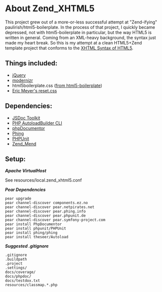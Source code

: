 About Zend_XHTML5
=================

This project grew out of a more-or-less successful attempt at "Zend-ifying"
paulirish/html5-boilerplate. In the process of that project, I quickly became
depressed, not with html5-boilerplate in particular, but the way HTML5 is
written in general. Coming from an XML-heavy background, the syntax just made
my heart break. So this is my attempt at a clean HTML5+Zend template project
that conforms to the [XHTML Syntax of HTML5](http://www.w3.org/TR/html5/the-xhtml-syntax.html).

Things included:
----------------
* [jQuery](http://jquery.com/)
* [modernizr](http://www.modernizr.com/)
* html5boilerplate.css ([from html5-boilerplate](https://github.com/paulirish/html5-boilerplate))
* [Eric Meyer's reset.css](http://meyerweb.com/eric/tools/css/reset/)

Dependencies:
-------------
* [JSDoc Toolkit](http://code.google.com/p/jsdoc-toolkit/)
* [PHP AutoloadBuilder CLI](https://github.com/theseer/Autoload)
* [phpDocumentor](http://www.phpdoc.org/)
* [Phing](http://www.phing.info/)
* [PHPUnit](http://www.phpunit.de/)
* [Zend_Mend](https://github.com/echoeastcreative/Zend_Mend)

Setup:
------
***Apache VirtualHost***

See resources/local.zend_xhtml5.conf

***Pear Dependencies***

    pear upgrade
    pear channel-discover components.ez.no
    pear channel-discover pear.netpirates.net
    pear channel-discover pear.phing.info
    pear channel-discover pear.phpunit.de
    pear channel-discover pear.symfony-project.com
    pear install PhpDocumentor
    pear install phpunit/PHPUnit
    pear install phing/phing
    pear install theseer/Autoload

***Suggested .gitignore***

    .gitignore
    .buildpath
    .project
    .settings/
    docs/coverage/
    docs/phpdoc/
    docs/testdox.txt
    resources/classmap.*.php
